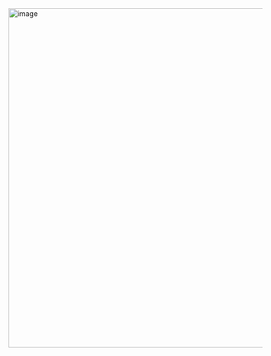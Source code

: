 
<img width="1513" height="674" alt="image" src="https://github.com/user-attachments/assets/406294ef-28a6-4966-9bc1-8778125a13b5" />

